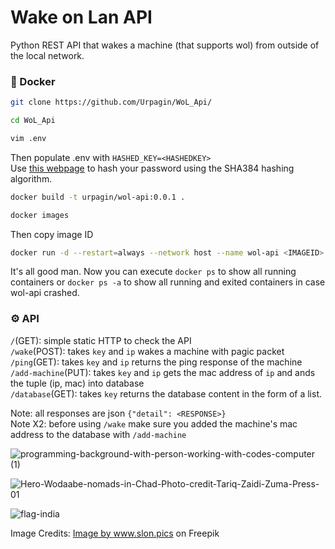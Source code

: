# Wake on Lan API

Python REST API that wakes a machine (that supports wol) from outside of the local network.

### 🐳 Docker
```bash
git clone https://github.com/Urpagin/WoL_Api/
```
```bash
cd WoL_Api
```
```bash
vim .env
```
Then populate .env with `HASHED_KEY=<HASHEDKEY>`   
Use [this webpage](https://emn178.github.io/online-tools/sha384.html) to hash your password using the SHA384 hashing algorithm.
```bash
docker build -t urpagin/wol-api:0.0.1 .
```
```bash
docker images
```
Then copy image ID
```bash
docker run -d --restart=always --network host --name wol-api <IMAGEID>
```
It's all good man. Now you can execute `docker ps` to show all running containers or `docker ps -a` to show all running and exited containers in case wol-api crashed.      
### ⚙️ API
      
`/`(GET): simple static HTTP to check the API   
`/wake`(POST): takes `key` and `ip` wakes a machine with pagic packet       
`/ping`(GET): takes `key` and `ip` returns the ping response of the machine   
`/add-machine`(PUT): takes `key` and `ip` gets the mac address of `ip` and ands the tuple (ip, mac) into database   
`/database`(GET): takes `key` returns the database content in the form of a list.   

Note: all responses are json `{"detail": <RESPONSE>}`   
Note X2: before using `/wake` make sure you added the machine's mac address to the database with `/add-machine`


![programming-background-with-person-working-with-codes-computer (1)](https://user-images.githubusercontent.com/72459611/233224334-12f22cf9-489b-4838-96ae-3dfb699e1a4f.jpg)

![Hero-Wodaabe-nomads-in-Chad-Photo-credit-Tariq-Zaidi-Zuma-Press-01](https://user-images.githubusercontent.com/72459611/232763128-d5a71109-091f-45da-af54-b923ab919c3f.jpg)

![flag-india](https://user-images.githubusercontent.com/72459611/233224416-2acf770f-5706-4983-bbc2-fb2e78d30cd6.jpg)

Image Credits: <a href="https://www.freepik.com/free-photo/flag-india_1179373.htm#query=india&position=16&from_view=search&track=sph">Image by www.slon.pics</a> on Freepik
